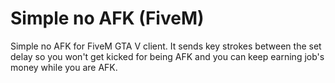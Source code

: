 # Simple no AFK (FiveM)
Simple no AFK for FiveM GTA V client.
It sends key strokes between the set delay so you won't get kicked for being AFK and you can keep earning job's money while you are AFK.
